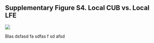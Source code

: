 

## Supplementary Figure S4. Local CUB vs. Local LFE


![](S4.png)


Blas dsfasd fa sdfas f sd afsd
